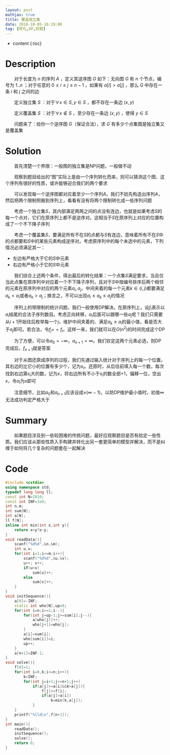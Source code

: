 ```yaml
---
layout: post
mathjax: true
title: 覆盖独立集
date: 2018-10-05-16:19:00
tag: [转化,DP,好题]
---
```

* content
{:toc}
# Description

　　对于长度为 $n$ 的序列 $A$ ，定义其逆序图 $G$ 如下：无向图 $G$ 有 $n$ 个节点，编号为 $1.. n$ ；对于任意的 $0 \leq i \le  j \le n-1$ ，如果有 $a[i] > a[j]$ ，那么 $G$ 中存在一条 $i$ 和 $j$ 之间的边

　　定义独立集 $S$ ：对于$\forall x \in S, y \in S$ ，都不存在一条边 $(x,y)$

　　定义覆盖集 $S$ ：对于$\forall x \notin S$ ，至少存在一条边 $(x,y)$ ，使得 $y \in S$

　　问题来了：给你一个逆序图 $G$（保证合法），求 $G$&nbsp;有多少个点集既是独立集又是覆盖集



# Solution

　　首先清楚一个界限：一般图的独立集是NP问题，一般做不动

　　观察到题目给出的“图”实际上是由一个序列转化而来，则可以猜测这个图、这个序列有很好的性质，或许能够迎合我们的两个要求

　　可以发现每一个逆序图都对应着至少一个序列$A$。我们不妨先构造出序列$A$，然后把两个限制照搬到序列上，看看有没有将两个限制转化成一些序列问题

　　考虑一个独立集$S$，其内部满足两两之间的点没有连边，也就是如果考虑$S$的每一个点对，它们在原序列上都不是逆序对。这相当于$S$在原序列上对应的位置构成了一个不下降子序列

　　考虑一个覆盖集$S$，要满足所有不在$S$的点都与$S$有连边，意味着所有不在$S$中的点都要和$S$中的某些元素构成逆序对。考虑原序列中的每个未选中的元素，下列情况必须满足其一：

* 左边有严格大于它的$S$中元素
* 右边有严格小于它的$S$中元素

　　我们综合上述两个条件，得出最后的转化结果：一个点集$S$满足要求，当且仅当此点集在原序列中对应着一个不下降子序列，且对于$S$中按编号排序后两个相邻的元素在原序列中对应的两个元素$a_i,a_j$，中间夹着的每一个元素$k\in(i,j)$都要满足$a_k<a_i$或者$a_k>a_j$；换言之，不可以出现$a_i\le a_k \le a_j$的情况

　　序列上的带限制的统计问题，我们一般使用DP解决。在原序列上，设$f_i$表示以$a_i$结尾的合法子序列数目。考虑正向转移，$a_i$后面可以跟哪一些$a_j$呢？我们只需要从$i+1$开始往后枚举每一个$j$，维护中间夹着的、满足$a_k\ge a_i$的最小值，看是否大于$a_j$即可。若合法，令$f_j+=f_i$。这样一来，我们就可以在$O(n^2)$的时间完成这个DP

　　为了方便，可以令$a_0=-\infty， a_{n+1}=\infty$。我们钦定这两个元素必选，则DP完成后，$f_{n+1}$就是答案

　　对于从图还原成序列的过程，我们先通过输入统计对于序列上的每一个位置，其右边的比它小的位置有多少个，记为$s_i$。还原时，从后往前填入每一个数，每次找到右边第$s_i$大的数，记为$x$，将右边所有不小于$s_i$的数全部+1，偏移一位，空出$x$，令$a_i$为$x$即可

　　注意细节，比如$a_0$和$a_{n+1}$应该设成$\pm (\infty-1)$，以防DP维护最小值时，初值$\infty$无法成功判定严格大于



# Summary

　　如果题目涉及到一些较困难的传统问题，最好应观察题目是否有给定一些性质。我们应该从那些性质入手构建并转化出另一套更简单的模型并解决，而不是纠缠于如何将几个复杂的问题套在一起解决



# Code

```c++
#include <cstdio>
using namespace std;
typedef long long ll;
const int N=1010;
const int INF=1e9;
int n,m;
int sum[N];
int a[N];
ll f[N];
inline int min(int x,int y){
    return x<y?x:y;
}
void readData(){
    scanf("%d%d",&n,&m);
    int u,v;
    for(int i=1;i<=m;i++){
        scanf("%d%d",&u,&v);
        u++; v++;
        if(u<v)
            sum[u]++;
        else
            sum[v]++;
    }
}
void initSequence(){
    a[0]=-INF;
    static int who[N],up=0;
    for(int i=n;i>=1;i--){
        for(int j=up-1;j>=sum[i];j--){
            a[who[j]]++;
            who[j+1]=who[j];
        }
        a[i]=sum[i];
        who[sum[i]]=i;
        up++;
    }
    a[n+1]=INF-1;
}
void solve(){
    f[0]=1;
    for(int i=0,k;i<=n;i++){
        k=INF;
        for(int j=i+1;j<=n+1;j++)
            if(a[j]>=a[i]&&k>a[j]){
                f[j]+=f[i];
                if(a[j]>a[i])
                    k=min(k,a[j]);
            }
    }
    printf("%lld\n",f[n+1]);
}
int main(){
    readData();
    initSequence();
    solve();
    return 0;
}
```

